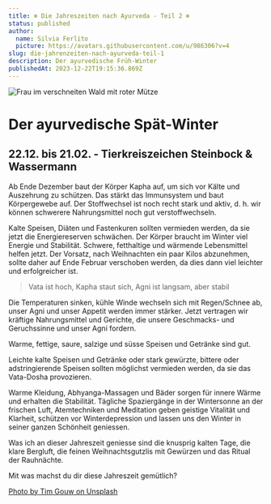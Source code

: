```yaml
---
title: ❄️ Die Jahreszeiten nach Ayurveda - Teil 2 ❄️
status: published
author:
  name: Silvia Ferlito
  picture: https://avatars.githubusercontent.com/u/986306?v=4
slug: die-jahrenzeiten-nach-ayurveda-teil-1
description: Der ayurvedische Früh-Winter
publishedAt: 2023-12-22T19:15:36.869Z
---
```

![Frau im verschneiten Wald mit roter Mütze](/images/später-winter.webp "Winterwald")

# Der ayurvedische Spät-Winter

## 22.12. bis 21.02. - Tierkreiszeichen Steinbock & Wassermann

Ab Ende Dezember baut der Körper Kapha auf, um sich vor Kälte und Auszehrung zu schützen. Das stärkt das Immunsystem und baut Körpergewebe auf. Der Stoffwechsel ist noch recht stark und aktiv, d. h. wir können schwerere Nahrungsmittel noch gut verstoffwechseln.

Kalte Speisen, Diäten und Fastenkuren sollten vermieden werden, da sie jetzt die Energiereserven schwächen. Der Körper braucht im Winter viel Energie und Stabilität. Schwere, fetthaltige und wärmende Lebensmittel helfen jetzt. Der Vorsatz, nach Weihnachten ein paar Kilos abzunehmen, sollte daher auf Ende Februar verschoben werden, da dies dann viel leichter und erfolgreicher ist. 

> Vata ist hoch, Kapha staut sich, Agni ist langsam, aber stabil

Die Temperaturen sinken, kühle Winde wechseln sich mit Regen/Schnee ab, unser Agni und unser Appetit werden immer stärker. Jetzt vertragen wir kräftige Nahrungsmittel und Gerichte, die unsere Geschmacks- und Geruchssinne und unser Agni fordern. 

Warme, fettige, saure, salzige und süsse Speisen und Getränke sind gut. 

Leichte kalte Speisen und Getränke oder stark gewürzte, bittere oder adstringierende Speisen sollten möglichst vermieden werden, da sie das Vata-Dosha provozieren. 

Warme Kleidung, Abhyanga-Massagen und Bäder sorgen für innere Wärme und erhalten die Stabilität. Tägliche Spaziergänge in der Wintersonne an der frischen Luft, Atemtechniken und Meditation geben geistige Vitalität und Klarheit, schützen vor Winterdepression und lassen uns den Winter in seiner ganzen Schönheit geniessen.

Was ich an dieser Jahreszeit geniesse sind die knusprig kalten Tage, die klare Bergluft, die feinen Weihnachtsgutzlis mit Gewürzen und das Ritual der Rauhnächte. 

Mit was machst du dir diese Jahreszeit gemütlich? 

[Photo by Tim Gouw on Unsplash](https://unsplash.com/photos/woman-wearing-hoodie-spreading-her-arm-near-trees-with-snows-jp2g4xXl5QQ)